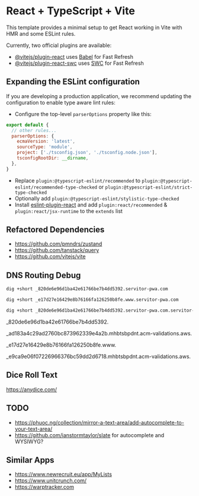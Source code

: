 # React + TypeScript + Vite

This template provides a minimal setup to get React working in Vite with HMR and some ESLint rules.

Currently, two official plugins are available:

- [@vitejs/plugin-react](https://github.com/vitejs/vite-plugin-react/blob/main/packages/plugin-react/README.md) uses [Babel](https://babeljs.io/) for Fast Refresh
- [@vitejs/plugin-react-swc](https://github.com/vitejs/vite-plugin-react-swc) uses [SWC](https://swc.rs/) for Fast Refresh

## Expanding the ESLint configuration

If you are developing a production application, we recommend updating the configuration to enable type aware lint rules:

- Configure the top-level `parserOptions` property like this:

```js
export default {
  // other rules...
  parserOptions: {
    ecmaVersion: 'latest',
    sourceType: 'module',
    project: ['./tsconfig.json', './tsconfig.node.json'],
    tsconfigRootDir: __dirname,
  },
}
```

- Replace `plugin:@typescript-eslint/recommended` to `plugin:@typescript-eslint/recommended-type-checked` or `plugin:@typescript-eslint/strict-type-checked`
- Optionally add `plugin:@typescript-eslint/stylistic-type-checked`
- Install [eslint-plugin-react](https://github.com/jsx-eslint/eslint-plugin-react) and add `plugin:react/recommended` & `plugin:react/jsx-runtime` to the `extends` list


## Refactored Dependencies

- https://github.com/pmndrs/zustand
- https://github.com/tanstack/query
- https://github.com/vitejs/vite

## DNS Routing Debug

```sh
dig +short _820de6e96d1ba42e61766be7b4dd5392.servitor-pwa.com

dig +short _e17d27e16429e8b76166fa126250b8fe.www.servitor-pwa.com

dig +short _820de6e96d1ba42e61766be7b4dd5392.servitor-pwa.com.servitor-pwa.com
```

_820de6e96d1ba42e61766be7b4dd5392.

_ad183a4c29ad2760bc873962339e4a2b.mhbtsbpdnt.acm-validations.aws.

_e17d27e16429e8b76166fa126250b8fe.www.

_e9ca9e06f07226966376bc59dd2d6718.mhbtsbpdnt.acm-validations.aws.

## Dice Roll Text

https://anydice.com/

## TODO

- https://phuoc.ng/collection/mirror-a-text-area/add-autocomplete-to-your-text-area/
- https://github.com/ianstormtaylor/slate for autocomplete and WYSIWYG?

## Similar Apps

- https://www.newrecruit.eu/app/MyLists
- https://www.unitcrunch.com/
- https://warptracker.com
